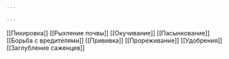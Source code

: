 ```yaml
---

---
```

[[Пикировка]]
[[Рыхление почвы]]
[[Окучивание]]
[[Пасынкование]]
[[Борьба с вредителями]]
[[Прививка]]
[[Прореживание]]
[[Удобрения]]
[[Заглубление саженцев]]